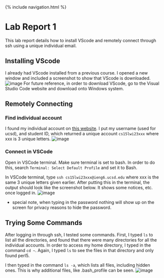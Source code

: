 {% include navigation.html %}

# Lab Report 1

This lab report details how to install VScode and remotely connect through ssh using a unique individual email.

## Installing VScode
I already had VScode installed from a previous course. I opened a new window and included a screenshot to show that VScode is downloaded.
![image](https://user-images.githubusercontent.com/40574565/212200682-ea5b093d-5db3-4f5a-90a4-8351ab66ca7b.png)
For future reference, in order to download VScode, go to the Visual Studio Code website and download onto Windows system. 

## Remotely Connecting

### Find individual account
I found my individual account on [this website](https://sdacs.ucsd.edu/~icc/index.php). I put my username (used for ucsd), and student ID, which returned a unique account `cs15lwi23xxx` where xxx is 3 unique letters.
![image](https://user-images.githubusercontent.com/40574565/212200501-0bf06847-ea46-48dc-8f98-b7c3cc7a7771.png)

### Connect in VSCode
Open in VSCode terminal. Make sure terminal is set to bash. In order to do this, search `Terminal: Select Default Profile` and set it to Bash. 

In VSCode terminal, type `ssh cs15lwi23xxx@ieng6.ucsd.edu` where xxx is the same 3 unique letters given earlier. After putting this in the terminal, the output should look like the screenshot below. It shows some notices, etc. once logged in.
![image](https://user-images.githubusercontent.com/40574565/212201442-09546375-bafc-49a6-bad9-6771f58772d4.png)
* special note, when typing in the password nothing will show up on the screen for privacy reasons to hide the password.

## Trying Some Commands
After logging in through ssh, I tested some commands.
First, I typed `ls` to list all the directories, and found that there were many directories for all the individual accounts. In order to access my home directory, I typed in the command `cd ~`. Again, I typed `ls` to see the files in that directory and only found perl5. 

I then typed in the command `ls -a`, which lists all files, including hidden ones. This is why additional files, like .bash_profile can be seen. 
![image](https://user-images.githubusercontent.com/40574565/212201884-79c3025d-5251-4c18-9657-b4310fd2f703.png)





